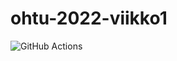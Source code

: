 # ohtu-2022-viikko1

![GitHub Actions](https://github.com/2laJ2/ohtu-2021-viikko1/workflows/CI/badge.svg)
